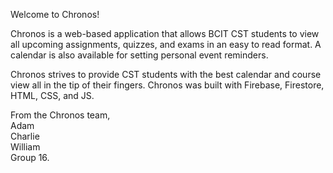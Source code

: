 Welcome to Chronos!

Chronos is a web-based application that allows BCIT CST students to view all upcoming assignments, 
quizzes, and exams in an easy to read format. A calendar is also available for setting personal event 
reminders.

Chronos strives to provide CST students with the best calendar and course view all in the tip of their fingers.
Chronos was built with Firebase, Firestore, HTML, CSS, and JS. 



From the Chronos team,
<br>
Adam
<br>
Charlie
<br>
William
<br>
Group 16.
